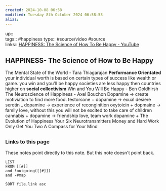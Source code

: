 ```yaml
---
created: 2024-10-08 06:58 
modified: Tuesday 8th October 2024 06:58:53
alias: 
---
```

up::  
tags:: #happiness 
type:: #source/video  #source  
links:: [HAPPINESS: The Science of How To Be Happy - YouTube](https://www.youtube.com/watch?v=nlQQxvfSotQ)
## HAPPINESS- The Science of How to Be Happy

 The Mental State of the World - Tara Thiagarajan 
 **Performance Orientated**
	your individual worth is based on certain types of success like wealth or game.
		you win and you'll be happy 
  societies are less happy then countries higher on **social collectivism**
 Win and You Will Be Happy - Ben Goldhirsh The Neuroscience of Happiness - Axel Bouchon 
 Dopamine -> create motiviation to find more food.
 testorsone + dopamine -> exual desiere
 serotin _ dopamine -> experience of reconginition
 oxytoicin + dopmaine -> family love, without this you will not be excited to take care of children
 cannabis + dopamine -> friendship love, team work
 dopamine +
  The Evolution of Happiness 
  Your Six Neurotransmitters 
   Money and Hard Work Only Get You Two
A Compass for Your Mind 

##


### Links to this page
These notes point directly to this note. But this note doesn't point back.
```dataview
LIST
FROM [[#]]
and !outgoing([[#]])
and -#map

SORT file.link asc
```




